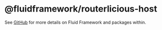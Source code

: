 # @fluidframework/routerlicious-host

See [GitHub](https://github.com/microsoft/FluidFramework) for more details on Fluid Framework and packages within.
